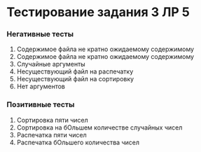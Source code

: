 # Тестирование задания 3 ЛР 5

### Негативные тесты

1. Содержимое файла не кратно ожидаемому содержимому
2. Содержимое файла не кратно ожидаемому содержимому
3. Случайные аргументы
4. Несуществующий файл на распечатку
5. Несуществующий файл на сортировку
6. Нет аргументов

### Позитивные тесты

1. Сортировка пяти чисел
2. Сортировка на бОльшем количестве случайных чисел
3. Распечатка пяти чисел
4. Распечатка бОльшего количества чисел
